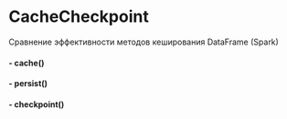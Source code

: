 # CacheCheckpoint
Сравнение эффективности методов кеширования DataFrame (Spark)

#### - cache()
#### - persist()
#### - checkpoint()
